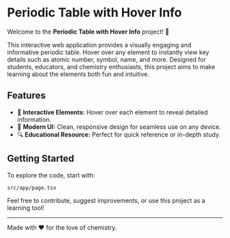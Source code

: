 # Periodic Table with Hover Info

Welcome to the **Periodic Table with Hover Info** project! 🌟

This interactive web application provides a visually engaging and informative periodic table. Hover over any element to instantly view key details such as atomic number, symbol, name, and more. Designed for students, educators, and chemistry enthusiasts, this project aims to make learning about the elements both fun and intuitive.

## Features

- 🧪 **Interactive Elements:** Hover over each element to reveal detailed information.
- 🎨 **Modern UI:** Clean, responsive design for seamless use on any device.
- 🔍 **Educational Resource:** Perfect for quick reference or in-depth study.

## Getting Started

To explore the code, start with:

```
src/app/page.tsx
```

Feel free to contribute, suggest improvements, or use this project as a learning tool!

---

Made with ❤️ for the love of chemistry.
